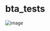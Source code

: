 # bta_tests
![image](https://github.com/H2OING/bta_tests/assets/89420403/9d5a60d9-53dd-4ebb-b890-258edb04c5cf)
